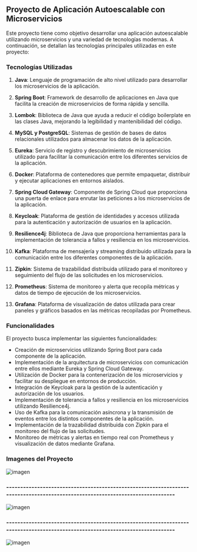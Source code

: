 ## Proyecto de Aplicación Autoescalable con Microservicios

Este proyecto tiene como objetivo desarrollar una aplicación autoescalable utilizando microservicios y una variedad de tecnologías modernas. A continuación, se detallan las tecnologías principales utilizadas en este proyecto:

### Tecnologías Utilizadas

1. **Java**: Lenguaje de programación de alto nivel utilizado para desarrollar los microservicios de la aplicación.
   
2. **Spring Boot**: Framework de desarrollo de aplicaciones en Java que facilita la creación de microservicios de forma rápida y sencilla.

3. **Lombok**: Biblioteca de Java que ayuda a reducir el código boilerplate en las clases Java, mejorando la legibilidad y mantenibilidad del código.

4. **MySQL y PostgreSQL**: Sistemas de gestión de bases de datos relacionales utilizados para almacenar los datos de la aplicación.

5. **Eureka**: Servicio de registro y descubrimiento de microservicios utilizado para facilitar la comunicación entre los diferentes servicios de la aplicación.

6. **Docker**: Plataforma de contenedores que permite empaquetar, distribuir y ejecutar aplicaciones en entornos aislados.

7. **Spring Cloud Gateway**: Componente de Spring Cloud que proporciona una puerta de enlace para enrutar las peticiones a los microservicios de la aplicación.

8. **Keycloak**: Plataforma de gestión de identidades y accesos utilizada para la autenticación y autorización de usuarios en la aplicación.

9. **Resilience4j**: Biblioteca de Java que proporciona herramientas para la implementación de tolerancia a fallos y resiliencia en los microservicios.

10. **Kafka**: Plataforma de mensajería y streaming distribuido utilizada para la comunicación entre los diferentes componentes de la aplicación.

11. **Zipkin**: Sistema de trazabilidad distribuida utilizado para el monitoreo y seguimiento del flujo de las solicitudes en los microservicios.

12. **Prometheus**: Sistema de monitoreo y alerta que recopila métricas y datos de tiempo de ejecución de los microservicios.

13. **Grafana**: Plataforma de visualización de datos utilizada para crear paneles y gráficos basados en las métricas recopiladas por Prometheus.

### Funcionalidades

El proyecto busca implementar las siguientes funcionalidades:

- Creación de microservicios utilizando Spring Boot para cada componente de la aplicación.
- Implementación de la arquitectura de microservicios con comunicación entre ellos mediante Eureka y Spring Cloud Gateway.
- Utilización de Docker para la contenerización de los microservicios y facilitar su despliegue en entornos de producción.
- Integración de Keycloak para la gestión de la autenticación y autorización de los usuarios.
- Implementación de tolerancia a fallos y resiliencia en los microservicios utilizando Resilience4j.
- Uso de Kafka para la comunicación asíncrona y la transmisión de eventos entre los distintos componentes de la aplicación.
- Implementación de la trazabilidad distribuida con Zipkin para el monitoreo del flujo de las solicitudes.
- Monitoreo de métricas y alertas en tiempo real con Prometheus y visualización de datos mediante Grafana.

### Imagenes del Proyecto

![imagen](https://github.com/Agslz/springboot-microservices/assets/83142033/c3095387-b381-41cd-86c6-f2aee120a0bd)

### -----------------------------------------------------------------------------------------------------------------------------

![imagen](https://github.com/Agslz/springboot-microservices/assets/83142033/b237c094-aa37-44ad-8fd3-c6706a4336a3)

### -----------------------------------------------------------------------------------------------------------------------------

![imagen](https://github.com/Agslz/springboot-microservices/assets/83142033/818b789d-c2c1-4e16-afc8-fbe4d3cafa79)





